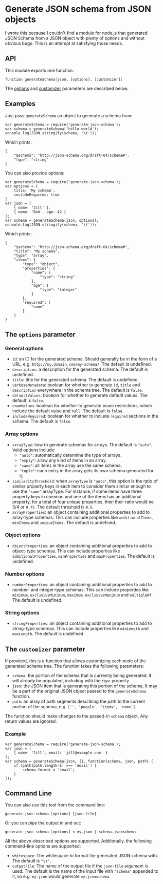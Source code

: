 # Generate JSON schema from JSON objects

I wrote this because I couldn't find a module for node.js that generated JSON Schema from a JSON object with plenty of options and without obvious bugs. This is an attempt at satisfying those needs.

## API

This module exports one function:

	function generateSchema(json, [options], [customizer])

The [options](#options) and [customizer](#customizer) parameters are described below.

## Examples

Just pass `generateSchema` an object to generate a schema from:

	var generateSchema = require('generate-json-schema');
	var schema = generateSchema('hello world');
	console.log(JSON.stringify(schema, '\t'));

Which prints:

	{
		"$schema": "http://json-schema.org/draft-04/schema#",
  		"type": "string"
	}

You can also provide options:

	var generateSchema = require('generate-json-schema');
	var options = {
		title: 'My schema',
		includeRequired: true
	}
	var json = [
		{ name: 'Jill' },
		{ name: 'Bob', age: 42 }
	];
	var schema = generateSchema(json, options);
	console.log(JSON.stringify(schema, '\t'));

Which prints:

	{
		"$schema": "http://json-schema.org/draft-04/schema#",
		"title": "My schema",
		"type": "array",
		"items": {
			"type": "object",
			"properties": {
				"name": {
					"type": "string"
				},
				"age": {
					"type": "integer"
				}
			},
			"required": [
				"name"
			]
		}
	}

## <a name="options"></a>The `options` parameter

### General options

* `id`: an ID for the generated schema. Should generally be in the form of a URL, e.g. `http://my.domain.com/my-schema/`. The default is undefined.
* `description`: a description for the generated schema. The default is undefined.
* `title`: title for the generated schema. The default is undefined.
* `verboseMetadata`: boolean for whether to generate `id`, `title` and `description` everywhere in the schema tree. The default is `false`.
* `defaultValues`: boolean for whether to generate default values. The default is `false`.
* `enumValues`: boolean for whether to generate enum restrictions, which include the default value and `null`. The default is `false`.
* `includeRequired`: boolean for whether to include `required` sections in the schema. The default is `false`.

### Array options

* `arrayType`: how to generate schemas for arrays. The default is `"auto"`. Valid options include:
	* `"auto"`: automatically determine the type of arrays.
	* `"empty"`: allow any kind of items in an array.
	* `"same"`: all items in the array use the same schema.
	* `"tuple"`: each entry in the array gets its own schema generated for it.
* `similarityThreshold`: when `arrayType` is `"auto"`, this option is the ratio of similar property keys in each item to consider them similar enough to use the `"same"` arrayType. For instance, if some items have three property keys in common and one of the items has an additional property, for a total of four unique properties, then their ratio would be 3/4 or `0.75`. The default threshold is `0.5`.
* `arrayProperties`: an object containing additional properties to add to array-type schemas. This can include properties like `additionalItems`, `minItems` and `uniqueItems`. The default is undefined.

### Object options

* `objectProperties`: an object containing additional properties to add to object-type schemas. This can include properties like `additionalProperties`, `minProperties` and `maxProperties`. The default is undefined.

### Number options

* `numberProperties`: an object containing additional properties to add to number- and integer-type schemas. This can include properties like `minimum`, `exclusiveMinimum`, `maximum`, `exclusiveMaximum` and `multipleOf`. The default is undefined.

### String options

* `stringProperties`: an object containing additional properties to add to string-type schemas. This can include properties like `minLength` and `maxLength`. The default is undefined.

## <a name="customizer"></a>The `customizer` parameter

If provided, this is a function that allows customizing each node of the generated schema tree. The function takes the following parameters:

* `schema`: the portion of the schema that is currently being generated. It will already be populated, including with the `type` property.
* `json`: the JSON item that is generating this portion of the schema. It may be a part of the original JSON object passed to the `generateSchema` function.
* `path`: an array of path segments describing the path to the current portion of the schema, e.g. `['', 'people', 'items', 'name']`.

The function should make changes to the passed-in `schema` object. Any return values are ignored.

### Example

	var generateSchema = require('generate-json-schema');
	var json = [
		{ name: 'Jill', email: 'jill@example.com' }
	];
	var schema = generateSchema(json, {}, function(schema, json, path) {
		if (path[path.length-1] === 'email') {
			schema.format = 'email';
		}
	});

## Command Line

You can also use this tool from the command line:

	generate-json-schema [options] [json-file]

Or you can pipe the output in and out:

	generate-json-schema [options] < my.json | schema.jsonschema

All the above-described options are supported. Additonally, the following command-line options are supported:

* `whitespace`: The whitespace to format the generated JSON schema with. The default is `"\t"`.
* `outputFile`: The name of the output file if the `json-file` argument is used. The default is the name of the input file with `"schema"` appended to it, so e.g. `my.json` would generate `my.jsonschema`.
